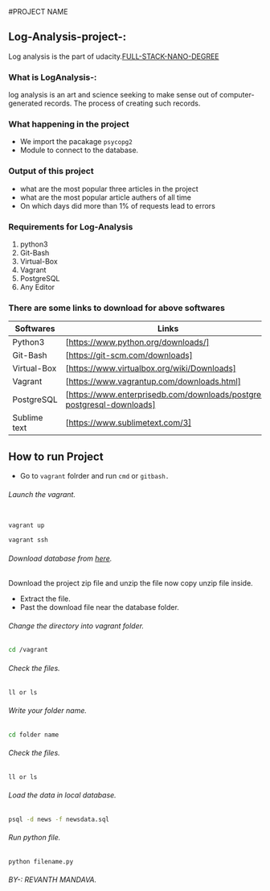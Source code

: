 #PROJECT NAME
## Log-Analysis-project-:
Log analysis is the part of udacity.[FULL-STACK-NANO-DEGREE](https://in.udacity.com/course/full-stack-web-developer-nanodegree--nd004)

### What is LogAnalysis-:
log analysis is an art and science seeking to make sense out of computer-generated records. The process of creating such records.

### What happening in the project 
* We import the pacakage `psycopg2` 
* Module to connect to the database.

### Output of this project
* what are the most popular three articles in the project 
* what are the most popular article authers of all time
* On which days did more than 1% of requests lead to errors
 
 ### Requirements for Log-Analysis

 1. python3  
 2. Git-Bash
 3. Virtual-Box
 4. Vagrant 
 5. PostgreSQL  
 6. Any Editor 

### There are some links to download for above softwares
 
 | Softwares | Links |
 | ------------ | ----- |
 | Python3 | [https://www.python.org/downloads/] |
 | Git-Bash | [https://git-scm.com/downloads] |
 | Virtual-Box | [https://www.virtualbox.org/wiki/Downloads] |
 | Vagrant | [https://www.vagrantup.com/downloads.html] |
 | PostgreSQL | [https://www.enterprisedb.com/downloads/postgres-postgresql-downloads] |
 | Sublime text | [https://www.sublimetext.com/3] |

 

## How to run Project

 * Go to `vagrant` folrder and run `cmd` or `gitbash.`

###### Launch the vagrant. 

```sh

vagrant up

vagrant ssh

```
###### Download database from [here](https://d17h27t6h515a5.cloudfront.net/topher/2016/August/57b5f748_newsdata/newsdata.zip).
Download the project zip file and unzip the file now copy unzip file inside.
* Extract the file.
* Past the download file near the database folder.

###### Change the directory into vagrant folder.

```sh
cd /vagrant
```

###### Check the files.

```sh
ll or ls
```
###### Write your folder name.

```sh
cd folder name
```

###### Check the files.

```sh
ll or ls
```

###### Load the data in local database.

```sh
psql -d news -f newsdata.sql
```

###### Run python file.

```sh
python filename.py
```
###### BY-: REVANTH MANDAVA.